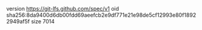 version https://git-lfs.github.com/spec/v1
oid sha256:8da9400d6db00fdd69aeefcb2e9df771e21e98de5cf12993e80f18922949af5f
size 7014
